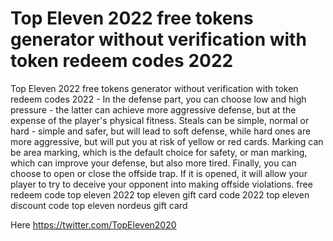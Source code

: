 # Top Eleven 2022 free tokens generator without verification with token redeem codes 2022

Top Eleven 2022 free tokens generator without verification with token redeem codes 2022 - In the defense part, you can choose low and high pressure - the latter can achieve more aggressive defense, but at the expense of the player's physical fitness. Steals can be simple, normal or hard - simple and safer, but will lead to soft defense, while hard ones are more aggressive, but will put you at risk of yellow or red cards. Marking can be area marking, which is the default choice for safety, or man marking, which can improve your defense, but also more tired. Finally, you can choose to open or close the offside trap. If it is opened, it will allow your player to try to deceive your opponent into making offside violations. free redeem code top eleven 2022 top eleven gift card code 2022 top eleven discount code top eleven nordeus gift card

Here https://twitter.com/TopEleven2020
